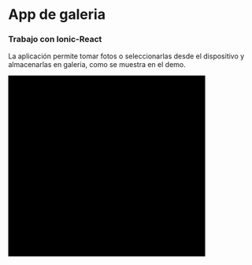 # App de galeria
### Trabajo con Ionic-React

La aplicación permite tomar fotos o seleccionarlas desde el dispositivo y almacenarlas en galeria, como se muestra en el demo.
 
![Demo](https://github.com/GabiCC08/galeria-ionicReactApp/blob/main/demo-galeria.gif)
